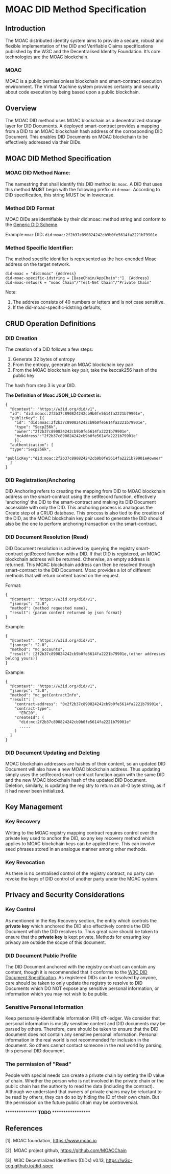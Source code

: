 # MOAC DID Method Specification

## Introduction
The MOAC distributed identity system aims to provide a secure, robust and flexible implementation of the DID and Verifiable Claims specifications published by the W3C and the Decentralised Identity Foundation. It’s core technologies are the MOAC blockchain.
### MOAC
MOAC is a public permissionless blockchain and smart-contract execution environment. The Virtual Machine system provides certainty and security about code execution by being based upon a public blockchain.
## Overview
The MOAC DID method uses MOAC blockchain as a decentralized storage layer for DID Documents. A deployed smart-contract provides a mapping from a DID to an MOAC blockchain hash address of the corrosponding DID Document. This enables DID Documents on MOAC blockchain to be effectively addressed via their DIDs. 

## MOAC DID Method Specification
### MOAC DID Method Name:
The namestring that shall identify this DID method is: `moac`.
A DID that uses this method **MUST** begin with the following prefix: `did:moac`. According to DID specification, this string MUST be in lowercase.
### Method DID Format
MOAC DIDs are identifiable by their did\:moac: method string and conform to the [Generic DID Scheme](https://w3c-ccg.github.io/did-spec/#the-generic-did-scheme).

Example `moac` DID:
`did:moac:2f2b37c890824242cb9b0fe5614fa2221b79901e`

### Method Specific Identifier:
The method specific identifier is represented as the hex-encoded Moac address on the target network.

    did-moac = "did:moac" {Address}
    did-moac-specific-idstring = [BaseChain/AppChain":"]  {Address}
    did-moac-network = "moac Chain"/"Test-Net Chain"/"Private Chain"
Note:
1. The address consists of 40 numbers or letters and is not case sensitive.
2. If the did-moac-specific-idstring defaults,
## CRUD Operation Definitions
### DID Creation
The creation of a DID follows a few steps:
1. Generate 32 bytes of entropy
2. From the entropy, generate an MOAC blockchain key pair
3. From the MOAC blockchain key pair, take the keccak256 hash of the public key

The hash from step 3 is your DID.

**The Definition of Moac JSON_LD Context is:**
```jsonld
{
  "@context": "https://w3id.org/did/v1",
  "id": "did:moacc:2f2b37c890824242cb9b0fe5614fa2221b79901e",
  "publicKey": [{
    "id": "did:moac:2f2b37c890824242cb9b0fe5614fa2221b79901e",
    "type": "Secp256k",
    "owner":"2f2b37c890824242cb9b0fe5614fa2221b79901e",
    "mcAddress":"2f2b37c890824242cb9b0fe5614fa2221b79901e"
    }],
  "authentication": [
  "type":"Secp256k",
  "publicKey":"did:moac:2f2b37c890824242cb9b0fe5614fa2221b79901e#owner"
  ]
}
```
### DID Registration/Anchoring
DID Anchoring refers to creating the mapping from DID to MOAC blockchain address on the smart-contract using the setRecord function, effectively 'anchoring' the DID to the smart-contract and making its DID Document accessible  with only the DID. This anchoring process is analogous the Create step of a CRUD database. This process is also tied to the creation of the DID, as the MOAC blockchain key pair used to generate the DID should also be the one to perform anchoring transaction on the smart-contract.

### DID Document Resolution (Read)
DID Document resolution is achieved by querying the registry smart-contract getRecord function with a DID. If that DID is registered, an MOAC blockchain address will be returned. Otherwise, an empty address is returned. This MOAC blockchain address can then be resolved through smart-contract to the DID Document. Moac provides a lot of different methods that will return content based on the request.

Format:
```jsonld
{
  "@context": "https://w3id.org/did/v1",
  "jsonrpc": "2.0",
  "method": {method requested name},
  "result": {param content returned by json format}
}
```
Example:
```jsonld
{
  "@context": "https://w3id.org/did/v1",
  "jsonrpc": "2.0",
  "method": "mc_accounts",
  "result": [2f2b37c890824242cb9b0fe5614fa2221b79901e,(other addresses belong yours)]
}
```
Example:
```jsonld
{
  "@context": "https://w3id.org/did/v1",
  "jsonrpc": "2.0",
  "method": "mc_getContractInfo",
  "result": [
    "contract-address": "0x2f2b37c890824242cb9b0fe5614fa2221b79901e",
    "contract-type":
      "ERC20",
    "createId": (
      "did:mc:2f2b37c890824242cb9b0fe5614fa2221b79901e"
      .....
    )
  ]
}
```

### DID Document Updating and Deleting
MOAC blockchain addresses are hashes of their content, so an updated DID Document will also have a new MOAC blockchain address. Thus updating simply uses the setRecord smart-contract function again with the same DID and the new MOAC blockchain hash of the updated DID Document. Deletion, similarly, is updating the registry to return an all-0 byte string, as if it had never been initialized.
## Key Management
### Key Recovery
Writing to the MOAC registry mapping contract requires control over the private key used to anchor the DID, so any key recovery method which applies to MOAC blockchain keys can be applied here. This can involve seed phrases stored in an analogue manner among other methods.
### Key Revocation
As there is no centralised control of the registry contract, no party can revoke the keys of DID control of another party under the MOAC system.

## Privacy and Security Considerations
### Key Control
As mentioned in the Key Recovery section, the entity which controls the **private key** which anchored the DID also effectively controls the DID Document which the DID resolves to. Thus great care should be taken to ensure that the **private key** is kept private. Methods for ensuring key privacy are outside the scope of this document.

### DID Document Public Profile
The DID Document anchored with the registry contract can contain any content, though it is recommended that it conforms to the [W3C DID Document Specificaiton](https://w3c-ccg.github.io/did-spec/#did-documents). As registered DIDs can be resolved by anyone, care should be taken to only update the registry to resolve to DID Documents which DO NOT expose any sensitive personal information, or information which you may not wish to be public.

### Sensitive Personal Information
Keep personally-identifiable information (PII) off-ledger. We consider that personal information is mostly sensitive content and DID documents may be parsed by others. Therefore, care should be taken to ensure that the DID document does not contain any sensitive personal information. Personal information in the real world is not recommended for inclusion in the document. So others cannot contact someone in the real world by parsing this personal DID document. 

### The permission of "Read"
People with special needs can create a private chain by setting the ID value of chain. Whether the person who is not involved in the private chain or the public chain has the authority to read the data (including the contract). Although we understand that owners of private chains may be reluctant to be read by others, they can do so by hiding the ID of their own chain. But the permission on the future public chain may be controversial.

************** **TODO** *****************
## References
[1]. MOAC foundation, https://www.moac.io

[2]. MOAC project github, https://github.com/MOACChain

[3]. W3C Decentralized Identifiers (DIDs) v0.13, https://w3c-ccg.github.io/did-spec
